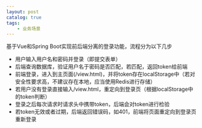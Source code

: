 ```yaml
---
layout: post   	
catalog: true 	
tags:
    - 业务场景
---
```




基于Vue和Spring Boot实现前后端分离的登录功能，流程分为以下几步

- 用户输入用户名和密码并登录（即提交表单）
- 后端查询数据库，验证用户名于密码是否匹配，若匹配，返回token给前端
- 前端登录，进入到主页面(/view.html)，并将token存在localStorage中（若对安全性要求高，不建议存在本地，应当使用Redis进行存储）
- 若用户没有登录直接输入/view.html，重定向到登录页（根据localStorage中的token判断）
- 登录之后每次请求时请求头中携带token，后端会对token进行检验
- 若token无效或者过期，后端返回错误码，如401，前端将页面重定向到登录页重新登录
